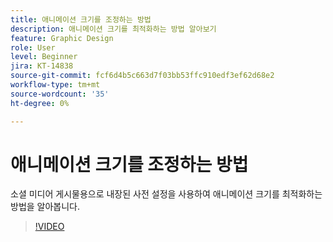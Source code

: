 ```yaml
---
title: 애니메이션 크기를 조정하는 방법
description: 애니메이션 크기를 최적화하는 방법 알아보기
feature: Graphic Design
role: User
level: Beginner
jira: KT-14838
source-git-commit: fcf6d4b5c663d7f03bb53ffc910edf3ef62d68e2
workflow-type: tm+mt
source-wordcount: '35'
ht-degree: 0%

---
```


# 애니메이션 크기를 조정하는 방법

소셜 미디어 게시물용으로 내장된 사전 설정을 사용하여 애니메이션 크기를 최적화하는 방법을 알아봅니다.

>[!VIDEO](https://video.tv.adobe.com/v/3426984?quality=12&learn=on&hidetitle=true)
